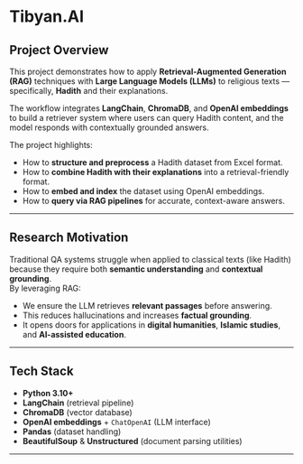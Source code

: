 # Tibyan.AI

## Project Overview
This project demonstrates how to apply **Retrieval-Augmented Generation (RAG)** techniques with **Large Language Models (LLMs)** to religious texts — specifically, **Hadith** and their explanations.  

The workflow integrates **LangChain**, **ChromaDB**, and **OpenAI embeddings** to build a retriever system where users can query Hadith content, and the model responds with contextually grounded answers.

The project highlights:
- How to **structure and preprocess** a Hadith dataset from Excel format.  
- How to **combine Hadith with their explanations** into a retrieval-friendly format.  
- How to **embed and index** the dataset using OpenAI embeddings.  
- How to **query via RAG pipelines** for accurate, context-aware answers.

---

## Research Motivation
Traditional QA systems struggle when applied to classical texts (like Hadith) because they require both **semantic understanding** and **contextual grounding**.  
By leveraging RAG:
- We ensure the LLM retrieves **relevant passages** before answering.  
- This reduces hallucinations and increases **factual grounding**.  
- It opens doors for applications in **digital humanities**, **Islamic studies**, and **AI-assisted education**.

---

## Tech Stack
- **Python 3.10+**
- **LangChain** (retrieval pipeline)  
- **ChromaDB** (vector database)  
- **OpenAI embeddings** + `ChatOpenAI` (LLM interface)  
- **Pandas** (dataset handling)  
- **BeautifulSoup** & **Unstructured** (document parsing utilities)  

---


